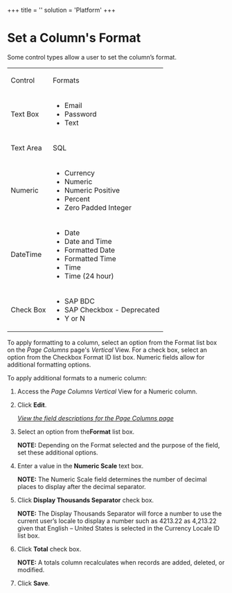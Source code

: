 +++
title = ''
solution = 'Platform'
+++

# Set a Column's Format

Some control types allow a user to set the column’s format.

<table>
<tbody>
<tr class="odd">
<td><p>Control</p></td>
<td><p>Formats</p></td>
</tr>
<tr class="even">
<td><p>Text Box</p></td>
<td><ul>
<li>Email</li>
<li>Password</li>
<li>Text</li>
</ul></td>
</tr>
<tr class="odd">
<td><p>Text Area</p></td>
<td><p>SQL</p></td>
</tr>
<tr class="even">
<td><p>Numeric</p></td>
<td><ul>
<li>Currency</li>
<li>Numeric</li>
<li>Numeric Positive</li>
<li>Percent</li>
<li>Zero Padded Integer</li>
</ul></td>
</tr>
<tr class="odd">
<td><p>DateTime</p></td>
<td><ul>
<li>Date</li>
<li>Date and Time</li>
<li>Formatted Date</li>
<li>Formatted Time</li>
<li>Time</li>
<li>Time (24 hour)</li>
</ul></td>
</tr>
<tr class="even">
<td><p>Check Box</p></td>
<td><ul>
<li>SAP BDC</li>
<li>SAP Checkbox - Deprecated</li>
<li>Y or N</li>
</ul></td>
</tr>
</tbody>
</table>

To apply formatting to a column, select an option from the Format list
box on the *Page Columns* page's *Vertical* View. For a check box,
select an option from the Checkbox Format ID list box. Numeric fields
allow for additional formatting options.

To apply additional formats to a numeric column:

1.  <span id="Column Properties Navigation" class="popUpLink">Access the
    *Page Columns*</span> *Vertical* View for a Numeric column.

2.  Click **Edit**.
    
    *[View the field descriptions for the Page Columns
    page](../Sys_Admin/Page_Desc/Page_Columns_H.htm)*

3.  Select an option from the**Format** list box.
    
    **NOTE:** Depending on the Format selected and the purpose of the
    field, set these additional options.

4.  Enter a value in the **Numeric Scale** text box.
    
    **NOTE:** The Numeric Scale field determines the number of decimal
    places to display after the decimal separator.

5.  Click **Display Thousands Separator** check box.
    
    **NOTE:** The Display Thousands Separator will force a number to use
    the current user’s locale to display a number such as 4213.22 as
    4,213.22 given that English – United States is selected in the
    Currency Locale ID list box.

6.  Click **Total** check box.
    
    **NOTE:** A totals column recalculates when records are added,
    deleted, or modified.

7.  Click **Save**.
